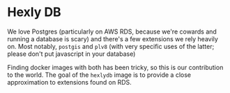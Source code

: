 # Hexly DB 

We love Postgres (particularly on AWS RDS, because we're cowards and running a database is scary) and there's a few extensions we rely heavily on. Most notably, `postgis` and `plv8` (with very specific uses of the latter; please don't put javascript in your database)

Finding docker images with both has been tricky, so this is our contribution to the world. The goal of the `hexlydb` image is to provide a close approximation to extensions found on RDS. 
